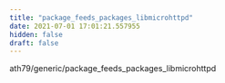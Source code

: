 ```yaml
---
title: "package_feeds_packages_libmicrohttpd"
date: 2021-07-01 17:01:21.557955
hidden: false
draft: false
---
```


ath79/generic/package_feeds_packages_libmicrohttpd

